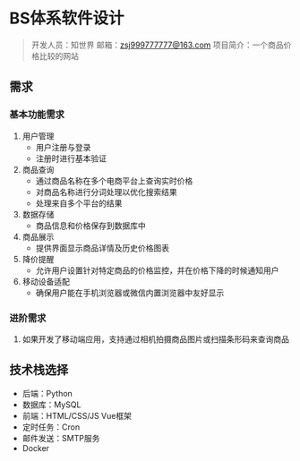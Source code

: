 # BS体系软件设计

> 开发人员：知世界
> 邮箱：zsj999777777@163.com
> 项目简介：一个商品价格比较的网站

## 需求

### 基本功能需求

1. 用户管理
   * 用户注册与登录
   * 注册时进行基本验证
2. 商品查询
   * 通过商品名称在多个电商平台上查询实时价格
   * 对商品名称进行分词处理以优化搜索结果
   * 处理来自多个平台的结果
3. 数据存储
   * 商品信息和价格保存到数据库中
4. 商品展示
   * 提供界面显示商品详情及历史价格图表
5. 降价提醒
   * 允许用户设置针对特定商品的价格监控，并在价格下降的时候通知用户
6. 移动设备适配
   * 确保用户能在手机浏览器或微信内置浏览器中友好显示

### 进阶需求

1. 如果开发了移动端应用，支持通过相机拍摄商品图片或扫描条形码来查询商品

## 技术栈选择

* 后端：Python
* 数据库：MySQL
* 前端：HTML/CSS/JS  Vue框架
* 定时任务：Cron
* 邮件发送：SMTP服务
* Docker